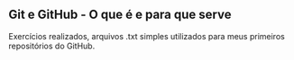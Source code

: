 ## Git e GitHub - O que é e para que serve

Exercícios realizados, arquivos .txt simples utilizados para meus primeiros repositórios do GitHub.
